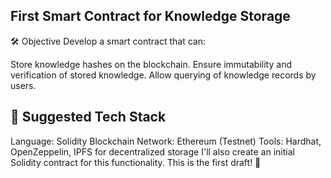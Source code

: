 ## First Smart Contract for Knowledge Storage
🛠️ Objective
Develop a smart contract that can:

Store knowledge hashes on the blockchain.
Ensure immutability and verification of stored knowledge.
Allow querying of knowledge records by users.
## 📌 Suggested Tech Stack
Language: Solidity
Blockchain Network: Ethereum (Testnet)
Tools: Hardhat, OpenZeppelin, IPFS for decentralized storage
I'll also create an initial Solidity contract for this functionality. This is the first draft! 🚀